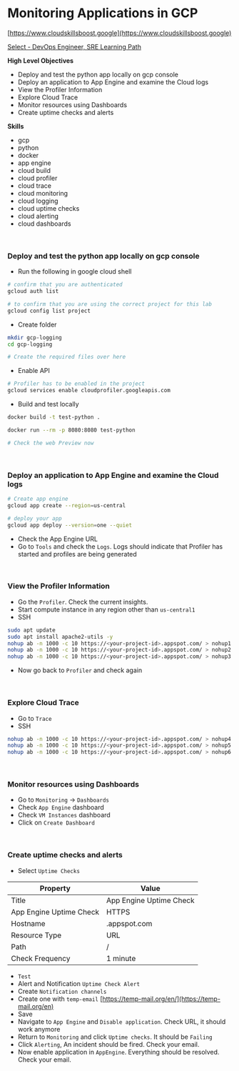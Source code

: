 # Monitoring Applications in GCP

[https://www.cloudskillsboost.google](https://www.cloudskillsboost.google)

[Select - DevOps Engineer, SRE Learning Path](https://www.cloudskillsboost.google/paths)

**High Level Objectives**
- Deploy and test the python app locally on gcp console 
- Deploy an application to App Engine and examine the Cloud logs
- View the Profiler Information
- Explore Cloud Trace
- Monitor resources using Dashboards
- Create uptime checks and alerts

**Skills**
- gcp
- python
- docker
- app engine
- cloud build
- cloud profiler
- cloud trace
- cloud monitoring
- cloud logging
- cloud uptime checks
- cloud alerting
- cloud dashboards


<br>

### Deploy and test the python app locally on gcp console


- Run the following in google cloud shell

```bash
# confirm that you are authenticated
gcloud auth list

# to confirm that you are using the correct project for this lab
gcloud config list project
```

- Create folder

```bash
mkdir gcp-logging
cd gcp-logging

# Create the required files over here 
```

- Enable API

```bash
# Profiler has to be enabled in the project
gcloud services enable cloudprofiler.googleapis.com
```

- Build and test locally

```bash
docker build -t test-python .

docker run --rm -p 8080:8080 test-python

# Check the web Preview now
```


<br>

### Deploy an application to App Engine and examine the Cloud logs


```bash
# Create app engine
gcloud app create --region=us-central

# deploy your app
gcloud app deploy --version=one --quiet
```

- Check the App Engine URL
- Go to `Tools` and check the `Logs`. Logs should indicate that Profiler has started and profiles are being generated


<br>

### View the Profiler Information

- Go the `Profiler`. Check the current insights.
- Start compute instance in any region other than `us-central1`
- SSH

```bash
sudo apt update
sudo apt install apache2-utils -y
nohup ab -n 1000 -c 10 https://<your-project-id>.appspot.com/ > nohup1.out &
nohup ab -n 1000 -c 10 https://<your-project-id>.appspot.com/ > nohup2.out &
nohup ab -n 1000 -c 10 https://<your-project-id>.appspot.com/ > nohup3.out &
```

- Now go back to `Profiler` and check again

<br>

### Explore Cloud Trace

- Go to `Trace`
- SSH

```bash
nohup ab -n 1000 -c 10 https://<your-project-id>.appspot.com/ > nohup4.out &
nohup ab -n 1000 -c 10 https://<your-project-id>.appspot.com/ > nohup5.out &
nohup ab -n 1000 -c 10 https://<your-project-id>.appspot.com/ > nohup6.out &
```

<br>

### Monitor resources using Dashboards

- Go to `Monitoring` -> `Dashboards`
- Check `App Engine` dashboard
- Check `VM Instances` dashboard
- Click on `Create Dashboard`

<br>

### Create uptime checks and alerts

- Select `Uptime Checks`

| Property                | Value                         |
|-------------------------|-------------------------------|
| Title                   | App Engine Uptime Check       |
| App Engine Uptime Check | HTTPS                         |
| Hostname                | <your-project-id>.appspot.com |
| Resource Type           | URL                           |
| Path                    | /                             |
| Check Frequency         | 1 minute                      |


- `Test`
- Alert and Notification `Uptime Check Alert`
- Create `Notification channels`
- Create one with `temp-email` [https://temp-mail.org/en/](https://temp-mail.org/en)
- Save
- Navigate to `App Engine` and `Disable application`. Check URL, it should work anymore
- Return to `Monitoring` and click `Uptime checks`. It should be `Failing`
- Click `Alerting`, An incident should be fired. Check your email.
- Now enable application in `AppEngine`. Everything should be resolved. Check your email.